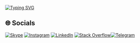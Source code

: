 [![Typing SVG](https://readme-typing-svg.herokuapp.com?font=montserrat-bold&color=%2300F723&size=32&multiline=true&width=700&height=55&lines=Hi+👋+My+name+is+Resul+Parahadov)](https://resulparahadow.github.io)



## 🌐 Socials
[![Skype](https://img.shields.io/badge/Skype-%231877F2.svg?logo=Skype&logoColor=white)](https://secure.skype.com/portal/profile?intsrc=client-_-windows-_-8.74.0.152-_-.userInfo.profile&tcg=7baca626-d467-45b1-95cc-28fa9915a083) [![Instagram](https://img.shields.io/badge/Instagram-%23E4405F.svg?logo=Instagram&logoColor=white)](https://instagram.com/parahadovv) [![LinkedIn](https://img.shields.io/badge/LinkedIn-%230077B5.svg?logo=linkedin&logoColor=white)](https://linkedin.com/in/dev-resul) [![Stack Overflow](https://img.shields.io/badge/-Stackoverflow-FE7A16?logo=stack-overflow&logoColor=white)](https://stackoverflow.com/users/12927712/resul)[![Telegram](https://img.shields.io/badge/Telegram-%230077B5.svg?logo=Telegram&logoColor=white)](https://t.me/resulparahadov)

